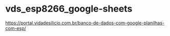 # vds_esp8266_google-sheets
https://portal.vidadesilicio.com.br/banco-de-dados-com-google-planilhas-com-esp/
